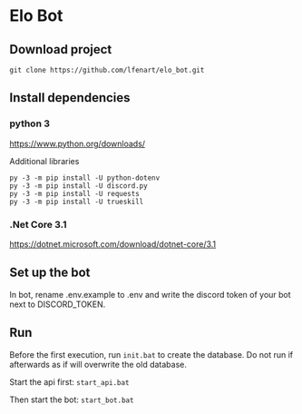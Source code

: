 # Elo Bot

## Download project

`git clone https://github.com/lfenart/elo_bot.git`

## Install dependencies

### python 3

https://www.python.org/downloads/

Additional libraries
```
py -3 -m pip install -U python-dotenv
py -3 -m pip install -U discord.py
py -3 -m pip install -U requests
py -3 -m pip install -U trueskill
```

### .Net Core 3.1

https://dotnet.microsoft.com/download/dotnet-core/3.1

## Set up the bot

In bot, rename .env.example to .env and write the discord token of your bot next to DISCORD_TOKEN.

## Run

Before the first execution, run `init.bat` to create the database. Do not run if afterwards as if will overwrite the old database.

Start the api first: `start_api.bat`

Then start the bot: `start_bot.bat`
